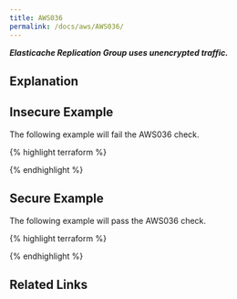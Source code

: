 ```yaml
---
title: AWS036
permalink: /docs/aws/AWS036/
---
```


***Elasticache Replication Group uses unencrypted traffic.***

## Explanation





## Insecure Example

The following example will fail the AWS036 check.

{% highlight terraform %}



{% endhighlight %}

## Secure Example

The following example will pass the AWS036 check.

{% highlight terraform %}



{% endhighlight %}

## Related Links


